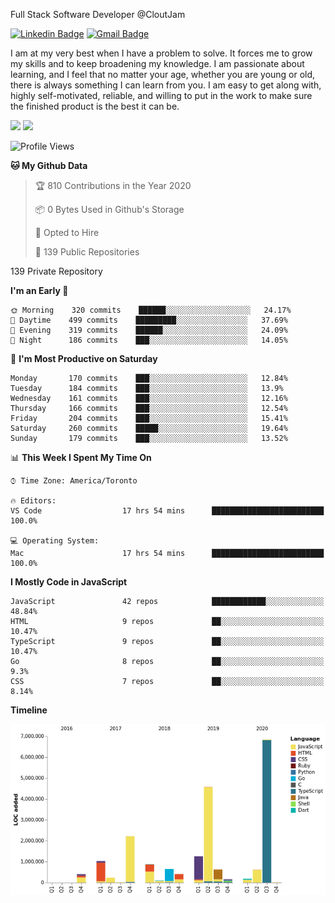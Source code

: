 Full Stack Software Developer @CloutJam

[![Linkedin Badge](https://img.shields.io/badge/-Jesse%20Okeya-6633cc?style=flat-square&logo=Linkedin&logoColor=white&link=https://www.linkedin.com/in/jesse-okeya-45a38510a/)](https://www.linkedin.com/in/jesse-okeya-45a38510a/) 
[![Gmail Badge](https://img.shields.io/badge/-jesseokeya@gmail.com-6633cc?style=flat-square&logo=Gmail&logoColor=white&link=mailto:jesseokeya@gmail.com)](mailto:jesseokeya@gmail.com)

I am at my very best when I have a problem to solve. It forces me to grow my skills and to keep broadening my knowledge. I am passionate about learning, and I feel that no matter your age, whether you are young or old, there is always something I can learn from you. I am easy to get along with, highly self-motivated, reliable, and willing to put in the work to make sure the finished product is the best it can be.

![](https://github-readme-stats.vercel.app/api?username=jesseokeya&show_icons=true&theme=radical) ![](https://github-readme-stats.vercel.app/api/top-langs/?username=jesseokeya&layout=compact&theme=radical)

<!--START_SECTION:waka-->
![Profile Views](http://img.shields.io/badge/Profile%20Views-0-blue)

**🐱 My Github Data** 

> 🏆 810 Contributions in the Year 2020
 > 
> 📦 0 Bytes Used in Github's Storage 
 > 
> 💼 Opted to Hire
 > 
> 📜 139 Public Repositories 
 > 
139 Private Repository 
 > 
**I'm an Early 🐤** 

```text
🌞 Morning    320 commits    ██████░░░░░░░░░░░░░░░░░░░   24.17% 
🌆 Daytime    499 commits    █████████░░░░░░░░░░░░░░░░   37.69% 
🌃 Evening    319 commits    ██████░░░░░░░░░░░░░░░░░░░   24.09% 
🌙 Night      186 commits    ███░░░░░░░░░░░░░░░░░░░░░░   14.05%

```
📅 **I'm Most Productive on Saturday** 

```text
Monday       170 commits    ███░░░░░░░░░░░░░░░░░░░░░░   12.84% 
Tuesday      184 commits    ███░░░░░░░░░░░░░░░░░░░░░░   13.9% 
Wednesday    161 commits    ███░░░░░░░░░░░░░░░░░░░░░░   12.16% 
Thursday     166 commits    ███░░░░░░░░░░░░░░░░░░░░░░   12.54% 
Friday       204 commits    ███░░░░░░░░░░░░░░░░░░░░░░   15.41% 
Saturday     260 commits    █████░░░░░░░░░░░░░░░░░░░░   19.64% 
Sunday       179 commits    ███░░░░░░░░░░░░░░░░░░░░░░   13.52%

```


📊 **This Week I Spent My Time On** 

```text
⌚︎ Time Zone: America/Toronto

🔥 Editors: 
VS Code                  17 hrs 54 mins      █████████████████████████   100.0%

💻 Operating System: 
Mac                      17 hrs 54 mins      █████████████████████████   100.0%

```

**I Mostly Code in JavaScript** 

```text
JavaScript               42 repos            ████████████░░░░░░░░░░░░░   48.84% 
HTML                     9 repos             ██░░░░░░░░░░░░░░░░░░░░░░░   10.47% 
TypeScript               9 repos             ██░░░░░░░░░░░░░░░░░░░░░░░   10.47% 
Go                       8 repos             ██░░░░░░░░░░░░░░░░░░░░░░░   9.3% 
CSS                      7 repos             ██░░░░░░░░░░░░░░░░░░░░░░░   8.14%

```


**Timeline**

![Chart not found](https://raw.githubusercontent.com/jesseokeya/jesseokeya/master/charts/bar_graph.png) 


<!--END_SECTION:waka-->
